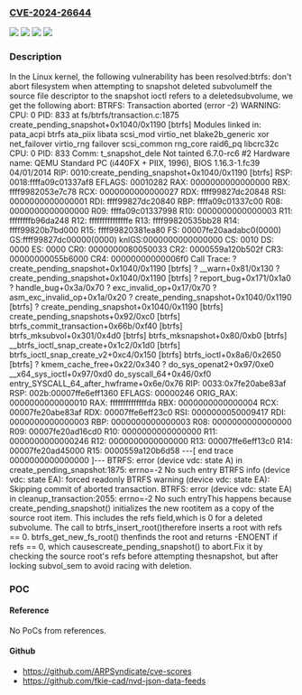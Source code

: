 ### [CVE-2024-26644](https://cve.mitre.org/cgi-bin/cvename.cgi?name=CVE-2024-26644)
![](https://img.shields.io/static/v1?label=Product&message=Linux&color=blue)
![](https://img.shields.io/static/v1?label=Version&message=&color=brightgreen)
![](https://img.shields.io/static/v1?label=Version&message=1da177e4c3f41524e886b7f1b8a0c1fc7321cac2%20&color=brightgreen)
![](https://img.shields.io/static/v1?label=Vulnerability&message=n%2Fa&color=blue)

### Description

In the Linux kernel, the following vulnerability has been resolved:btrfs: don't abort filesystem when attempting to snapshot deleted subvolumeIf the source file descriptor to the snapshot ioctl refers to a deletedsubvolume, we get the following abort:  BTRFS: Transaction aborted (error -2)  WARNING: CPU: 0 PID: 833 at fs/btrfs/transaction.c:1875 create_pending_snapshot+0x1040/0x1190 [btrfs]  Modules linked in: pata_acpi btrfs ata_piix libata scsi_mod virtio_net blake2b_generic xor net_failover virtio_rng failover scsi_common rng_core raid6_pq libcrc32c  CPU: 0 PID: 833 Comm: t_snapshot_dele Not tainted 6.7.0-rc6 #2  Hardware name: QEMU Standard PC (i440FX + PIIX, 1996), BIOS 1.16.3-1.fc39 04/01/2014  RIP: 0010:create_pending_snapshot+0x1040/0x1190 [btrfs]  RSP: 0018:ffffa09c01337af8 EFLAGS: 00010282  RAX: 0000000000000000 RBX: ffff9982053e7c78 RCX: 0000000000000027  RDX: ffff99827dc20848 RSI: 0000000000000001 RDI: ffff99827dc20840  RBP: ffffa09c01337c00 R08: 0000000000000000 R09: ffffa09c01337998  R10: 0000000000000003 R11: ffffffffb96da248 R12: fffffffffffffffe  R13: ffff99820535bb28 R14: ffff99820b7bd000 R15: ffff99820381ea80  FS:  00007fe20aadabc0(0000) GS:ffff99827dc00000(0000) knlGS:0000000000000000  CS:  0010 DS: 0000 ES: 0000 CR0: 0000000080050033  CR2: 0000559a120b502f CR3: 00000000055b6000 CR4: 00000000000006f0  Call Trace:   <TASK>   ? create_pending_snapshot+0x1040/0x1190 [btrfs]   ? __warn+0x81/0x130   ? create_pending_snapshot+0x1040/0x1190 [btrfs]   ? report_bug+0x171/0x1a0   ? handle_bug+0x3a/0x70   ? exc_invalid_op+0x17/0x70   ? asm_exc_invalid_op+0x1a/0x20   ? create_pending_snapshot+0x1040/0x1190 [btrfs]   ? create_pending_snapshot+0x1040/0x1190 [btrfs]   create_pending_snapshots+0x92/0xc0 [btrfs]   btrfs_commit_transaction+0x66b/0xf40 [btrfs]   btrfs_mksubvol+0x301/0x4d0 [btrfs]   btrfs_mksnapshot+0x80/0xb0 [btrfs]   __btrfs_ioctl_snap_create+0x1c2/0x1d0 [btrfs]   btrfs_ioctl_snap_create_v2+0xc4/0x150 [btrfs]   btrfs_ioctl+0x8a6/0x2650 [btrfs]   ? kmem_cache_free+0x22/0x340   ? do_sys_openat2+0x97/0xe0   __x64_sys_ioctl+0x97/0xd0   do_syscall_64+0x46/0xf0   entry_SYSCALL_64_after_hwframe+0x6e/0x76  RIP: 0033:0x7fe20abe83af  RSP: 002b:00007ffe6eff1360 EFLAGS: 00000246 ORIG_RAX: 0000000000000010  RAX: ffffffffffffffda RBX: 0000000000000004 RCX: 00007fe20abe83af  RDX: 00007ffe6eff23c0 RSI: 0000000050009417 RDI: 0000000000000003  RBP: 0000000000000003 R08: 0000000000000000 R09: 00007fe20ad16cd0  R10: 0000000000000000 R11: 0000000000000246 R12: 0000000000000000  R13: 00007ffe6eff13c0 R14: 00007fe20ad45000 R15: 0000559a120b6d58   </TASK>  ---[ end trace 0000000000000000 ]---  BTRFS: error (device vdc: state A) in create_pending_snapshot:1875: errno=-2 No such entry  BTRFS info (device vdc: state EA): forced readonly  BTRFS warning (device vdc: state EA): Skipping commit of aborted transaction.  BTRFS: error (device vdc: state EA) in cleanup_transaction:2055: errno=-2 No such entryThis happens because create_pending_snapshot() initializes the new rootitem as a copy of the source root item. This includes the refs field,which is 0 for a deleted subvolume. The call to btrfs_insert_root()therefore inserts a root with refs == 0. btrfs_get_new_fs_root() thenfinds the root and returns -ENOENT if refs == 0, which causescreate_pending_snapshot() to abort.Fix it by checking the source root's refs before attempting thesnapshot, but after locking subvol_sem to avoid racing with deletion.

### POC

#### Reference
No PoCs from references.

#### Github
- https://github.com/ARPSyndicate/cve-scores
- https://github.com/fkie-cad/nvd-json-data-feeds

